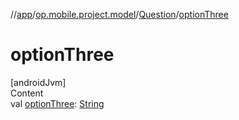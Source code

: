 //[app](../../../index.md)/[op.mobile.project.model](../index.md)/[Question](index.md)/[optionThree](option-three.md)



# optionThree  
[androidJvm]  
Content  
val [optionThree](option-three.md): [String](https://kotlinlang.org/api/latest/jvm/stdlib/kotlin/-string/index.html)  



